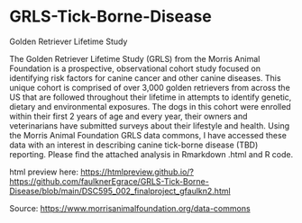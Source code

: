# GRLS-Tick-Borne-Disease
Golden Retriever Lifetime Study

The Golden Retriever Lifetime Study (GRLS) from the Morris Animal Foundation is a prospective, observational cohort study focused on identifying risk factors for canine cancer and other canine diseases. This unique cohort is comprised of over 3,000 golden retrievers from across the US that are followed throughout their lifetime in attempts to identify genetic, dietary and environmental exposures. The dogs in this cohort were enrolled within their first 2 years of age and every year, their owners and veterinarians have submitted surveys about their lifestyle and health. Using the Morris Animal Foundation GRLS data commons, I have accessed these data with an interest in describing canine tick-borne disease (TBD) reporting. Please find the attached analysis in Rmarkdown .html and R code. 

html preview here: https://htmlpreview.github.io/?https://github.com/faulknerEgrace/GRLS-Tick-Borne-Disease/blob/main/DSC595_002_finalproject_gfaulkn2.html 

Source: https://www.morrisanimalfoundation.org/data-commons
